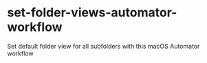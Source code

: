 # set-folder-views-automator-workflow
Set default folder view for all subfolders with this macOS Automator workflow
